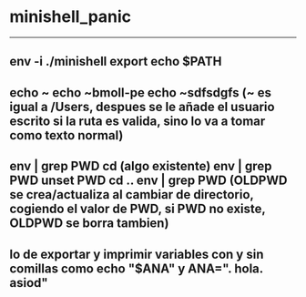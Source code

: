 # minishell_panic

--------------------
env -i ./minishell
export
echo $PATH
--------------------
echo ~
echo ~bmoll-pe
echo ~sdfsdgfs
(~ es igual a /Users, despues se le añade el usuario escrito si la ruta es valida, sino lo va a tomar como texto normal)
--------------------
env | grep PWD
cd (algo existente)
env | grep PWD
unset PWD
cd ..
env | grep PWD
(OLDPWD se crea/actualiza al cambiar de directorio, cogiendo el valor de PWD, si PWD no existe, OLDPWD se borra tambien)
-------------------
lo de exportar y imprimir variables con y sin comillas como echo "$ANA" y ANA=".         hola.         asiod"
-------------------
